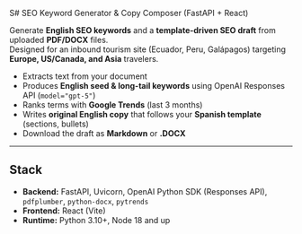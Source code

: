 S# SEO Keyword Generator & Copy Composer (FastAPI + React)

Generate **English SEO keywords** and a **template-driven SEO draft** from uploaded **PDF/DOCX** files.  
Designed for an inbound tourism site (Ecuador, Peru, Galápagos) targeting **Europe, US/Canada, and Asia** travelers.

- Extracts text from your document
- Produces **English seed & long-tail keywords** using OpenAI Responses API (`model="gpt-5"`)
- Ranks terms with **Google Trends** (last 3 months)
- Writes **original English copy** that follows your **Spanish template** (sections, bullets)
- Download the draft as **Markdown** or **.DOCX**

---

## Stack

- **Backend:** FastAPI, Uvicorn, OpenAI Python SDK (Responses API), `pdfplumber`, `python-docx`, `pytrends`
- **Frontend:** React (Vite)
- **Runtime:** Python 3.10+, Node 18 and up
